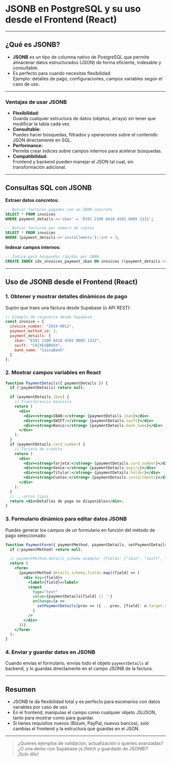 
# JSONB en PostgreSQL y su uso desde el Frontend (React)

---

## ¿Qué es JSONB?

- **JSONB** es un tipo de columna nativo de PostgreSQL que permite almacenar datos estructurados (JSON) de forma eficiente, indexable y consultable.
- Es perfecto para cuando necesitas flexibilidad:  
  Ejemplo: detalles de pago, configuraciones, campos variables según el caso de uso.

---

### Ventajas de usar JSONB

- **Flexibilidad:**  
  Guarda cualquier estructura de datos (objetos, arrays) sin tener que modificar la tabla cada vez.
- **Consultable:**  
  Puedes hacer búsquedas, filtrados y operaciones sobre el contenido JSON directamente en SQL.
- **Performance:**  
  Permite crear índices sobre campos internos para acelerar búsquedas.
- **Compatibilidad:**  
  Frontend y backend pueden manejar el JSON tal cual, sin transformación adicional.

---

## Consultas SQL con JSONB

**Extraer datos concretos:**

```sql
-- Buscar facturas pagadas con un IBAN concreto
SELECT * FROM invoices
WHERE payment_details->>'iban' = 'ES91 2100 0418 4502 0005 1332';

-- Buscar facturas por número de cuotas
SELECT * FROM invoices
WHERE (payment_details->>'installments')::int = 3;
```

**Indexar campos internos:**

```sql
-- Índice para búsquedas rápidas por IBAN
CREATE INDEX idx_invoices_payment_iban ON invoices ((payment_details->>'iban'));
```

---

## Uso de JSONB desde el Frontend (React)

### 1. **Obtener y mostrar detalles dinámicos de pago**

Supón que traes una factura desde Supabase (o API REST):

```js
// Ejemplo de respuesta desde Supabase
const invoice = {
  invoice_number: "2024-0012",
  payment_method_id: 1,
  payment_details: {
    iban: "ES91 2100 0418 4502 0005 1332",
    swift: "CAIXESBBXXX",
    bank_name: "CaixaBank"
  }
};
```

### 2. **Mostrar campos variables en React**

```jsx
function PaymentDetails({ paymentDetails }) {
  if (!paymentDetails) return null;

  if (paymentDetails.iban) {
    // Transferencia bancaria
    return (
      <div>
        <div><strong>IBAN:</strong> {paymentDetails.iban}</div>
        <div><strong>SWIFT:</strong> {paymentDetails.swift}</div>
        <div><strong>Banco:</strong> {paymentDetails.bank_name}</div>
      </div>
    );
  }
  if (paymentDetails.card_number) {
    // Tarjeta de crédito
    return (
      <div>
        <div><strong>Tarjeta:</strong> {paymentDetails.card_number}</div>
        <div><strong>Vence:</strong> {paymentDetails.expiry}</div>
        <div><strong>Titular:</strong> {paymentDetails.holder}</div>
        <div><strong>Cuotas:</strong> {paymentDetails.installments}</div>
      </div>
    );
  }
  // ...otros tipos
  return <div>Detalles de pago no disponibles</div>;
}
```

### 3. **Formulario dinámico para editar datos JSONB**

Puedes generar los campos de un formulario en función del método de pago seleccionado:

```jsx
function PaymentForm({ paymentMethod, paymentDetails, setPaymentDetails }) {
  if (!paymentMethod) return null;

  // paymentMethod.details_schema example: {fields: ["iban", "swift", "bank_name"]}
  return (
    <form>
      {paymentMethod.details_schema.fields.map((field) => (
        <div key={field}>
          <label>{field}</label>
          <input
            type="text"
            value={paymentDetails[field] || ''}
            onChange={e =>
              setPaymentDetails(prev => ({ ...prev, [field]: e.target.value }))
            }
          />
        </div>
      ))}
    </form>
  );
}
```

### 4. **Enviar y guardar datos en JSONB**

Cuando envías el formulario, envías todo el objeto `paymentDetails` al backend, y lo guardas directamente en el campo JSONB de la factura.

---

## **Resumen**

- JSONB te da flexibilidad total y es perfecto para escenarios con datos variables por caso de uso.
- En el frontend, manipulas el campo como cualquier objeto JS/JSON, tanto para mostrar como para guardar.
- Si tienes requisitos nuevos (Bizum, PayPal, nuevos bancos), solo cambias el frontend y la estructura que guardas en el JSON.

---

> ¿Quieres ejemplos de validación, actualización o queries avanzadas?  
> ¿O una demo con Supabase-js (fetch y guardado de JSONB)?  
> ¡Solo dilo!
